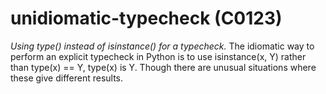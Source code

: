 # unidiomatic-typecheck (C0123)
*Using type() instead of isinstance() for a typecheck.* The idiomatic
way to perform an explicit typecheck in Python is to use isinstance(x,
Y) rather than type(x) == Y, type(x) is Y. Though there are unusual
situations where these give different results.

